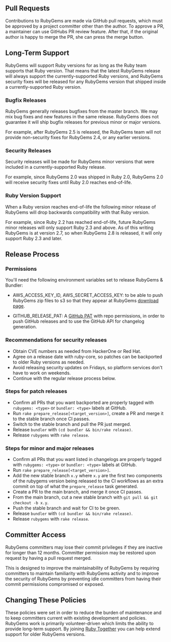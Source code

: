## Pull Requests

Contributions to RubyGems are made via GitHub pull requests, which must be
approved by a project committer other than the author. To approve a PR, a
maintainer can use GitHubs PR review feature. After that, if the original author
is happy to merge the PR, she can press the merge button.

## Long-Term Support

RubyGems will support Ruby versions for as long as the Ruby team supports that
Ruby version. That means that the latest RubyGems release will always support
the currently-supported Ruby versions, and RubyGems security fixes will be
released for any RubyGems version that shipped inside a currently-supported
Ruby version.

### Bugfix Releases

RubyGems generally releases bugfixes from the master branch. We may mix bug
fixes and new features in the same release. RubyGems does not guarantee it
will ship bugfix releases for previous minor or major versions.

For example, after RubyGems 2.5 is released, the RubyGems team will not
provide non-security fixes for RubyGems 2.4, or any earlier versions.

### Security Releases

Security releases will be made for RubyGems minor versions that were included
in a currently-supported Ruby release.

For example, since RubyGems 2.0 was shipped in Ruby 2.0, RubyGems 2.0 will
receive security fixes until Ruby 2.0 reaches end-of-life.

### Ruby Version Support

When a Ruby version reaches end-of-life the following minor release of
RubyGems will drop backwards compatibility with that Ruby version.

For example, since Ruby 2.2 has reached end-of-life, future RubyGems minor
releases will only support Ruby 2.3 and above. As of this writing RubyGems is
at version 2.7, so when RubyGems 2.8 is released, it will only support Ruby
2.3 and later.

## Release Process

### Permissions

You'll need the following environment variables set to release RubyGems &
Bundler:

* AWS_ACCESS_KEY_ID, AWS_SECRET_ACCESS_KEY: to be able to push RubyGems zip
  files to s3 so that they appear at RubyGems [download page].

* GITHUB_RELEASE_PAT: A [GitHub PAT] with repo permissions, in order to push
  GitHub releases and to use the GitHub API for changelog generation.

[download page]: https://rubygems.org/pages/download
[GitHub PAT]: https://docs.github.com/en/authentication/keeping-your-account-and-data-secure/creating-a-personal-access-token

### Recommendations for security releases

*   Obtain CVE numbers as needed from HackerOne or Red Hat.
*   Agree on a release date with ruby-core, so patches can be backported to
    older Ruby versions as needed.
*   Avoid releasing security updates on Fridays, so platform services don't
    have to work on weekends.
*   Continue with the regular release process below.

### Steps for patch releases

*   Confirm all PRs that you want backported are properly tagged with `rubygems:
    <type>` or `bundler: <type>` labels at GitHub.
*   Run `rake prepare_release[<target_version>]`, create a PR and merge it
    to the stable branch once CI passes.
*   Switch to the stable branch and pull the PR just merged.
*   Release `bundler` with `(cd bundler && bin/rake release)`.
*   Release `rubygems` with `rake release`.

### Steps for minor and major releases

*   Confirm all PRs that you want listed in changelogs are properly tagged with
    `rubygems: <type>` or `bundler: <type>` labels at GitHub.
*   Run `rake prepare_release[<target_version>]`.
*   Add the new stable branch `x.y` where `x.y` are the first two components of
    the rubygems version being released to the CI workflows as an extra commit
    on top of what the `prepare_release` task generated.
*   Create a PR to the main branch, and merge it once CI passes.
*   From the main branch, cut a new stable branch with `git pull && git checkout
    -b x.y`.
*   Push the stable branch and wait for CI to be green.
*   Release `bundler` with `(cd bundler && bin/rake release)`.
*   Release `rubygems` with `rake release`.

## Committer Access

RubyGems committers may lose their commit privileges if they are inactive for
longer than 12 months. Committer permission may be restored upon request by
having a pull request merged.

This is designed to improve the maintainability of RubyGems by requiring
committers to maintain familiarity with RubyGems activity and to improve the
security of RubyGems by preventing idle committers from having their commit
permissions compromised or exposed.

## Changing These Policies

These policies were set in order to reduce the burden of maintenance and to
keep committers current with existing development and policies. RubyGems work
is primarily volunteer-driven which limits the ability to provide long-term
support. By joining [Ruby Together](https://rubytogether.org) you can help
extend support for older RubyGems versions.
